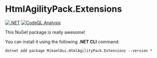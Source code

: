 # HtmlAgilityPack.Extensions
[![.NET](https://github.com/mikaeldui/HtmlAgilityPack-extensions/actions/workflows/dotnet.yml/badge.svg)](https://github.com/mikaeldui/HtmlAgilityPack-extensions/actions/workflows/dotnet.yml)
[![CodeQL Analysis](https://github.com/mikaeldui/HtmlAgilityPack-extensions/actions/workflows/codeql-analysis.yml/badge.svg)](https://github.com/mikaeldui/HtmlAgilityPack-extensions/actions/workflows/codeql-analysis.yml)

This NuGet package is really awesome!

You can install it using the following **.NET CLI** command:

    dotnet add package MikaelDui.HtmlAgilityPack.Extensions --version *
